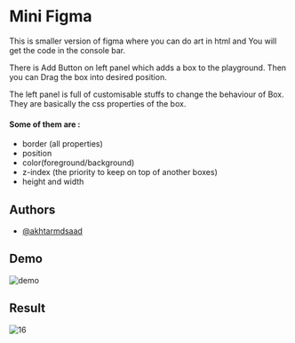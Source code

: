 
# Mini Figma

This is smaller version of figma where you can do art in html and You will get the code in the console bar.  
  
There is Add Button on left panel which adds a box to the playground. Then you can Drag the box into desired position.  
   
The left panel is full of customisable stuffs to change the behaviour of Box. They are basically the css properties of the box.  
  

#### Some of them are : 
-  border (all properties)
- position 
- color(foreground/background)
- z-index (the priority to keep on top of another boxes) 
- height and width 




## Authors

- [@akhtarmdsaad](https://www.github.com/akhtarmdsaad)

## Demo
![demo](https://github.com/akhtarmdsaad/mini-Figma/assets/57033728/f7b83a4e-0fae-4dfb-bd94-61216efcacb8)

## Result

![16](https://github.com/akhtarmdsaad/mini-Figma/assets/57033728/059a607f-82de-4655-bcc6-4f9265f94b68)
